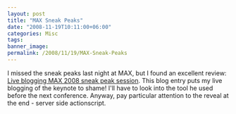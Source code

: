 ```yaml
---
layout: post
title: "MAX Sneak Peaks"
date: "2008-11-19T10:11:00+06:00"
categories: Misc 
tags: 
banner_image: 
permalink: /2008/11/19/MAX-Sneak-Peaks
---
```


I missed the sneak peaks last night at MAX, but I found an excellent review: <a href="http://www.webkitchen.be/2008/11/19/live-blogging-max-2008-sneak-peak-session/">Live blogging MAX 2008 sneak peak session</a>. This blog entry puts my live blogging of the keynote to shame! I'll have to look into the tool he used before the next conference. Anyway, pay particular attention to the reveal at the end - server side actionscript.